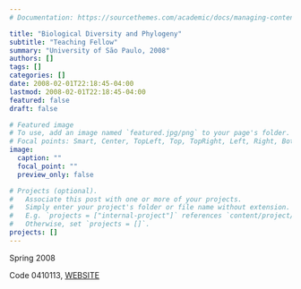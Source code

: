 ```yaml
---
# Documentation: https://sourcethemes.com/academic/docs/managing-content/

title: "Biological Diversity and Phylogeny"
subtitle: "Teaching Fellow"
summary: "University of São Paulo, 2008"
authors: []
tags: []
categories: []
date: 2008-02-01T22:18:45-04:00
lastmod: 2008-02-01T22:18:45-04:00
featured: false
draft: false

# Featured image
# To use, add an image named `featured.jpg/png` to your page's folder.
# Focal points: Smart, Center, TopLeft, Top, TopRight, Left, Right, BottomLeft, Bottom, BottomRight.
image:
  caption: ""
  focal_point: ""
  preview_only: false

# Projects (optional).
#   Associate this post with one or more of your projects.
#   Simply enter your project's folder or file name without extension.
#   E.g. `projects = ["internal-project"]` references `content/project/deep-learning/index.md`.
#   Otherwise, set `projects = []`.
projects: []
---
```


Spring 2008

Code 0410113, [WEBSITE](http://www.ib.usp.br/inter/0410113)
